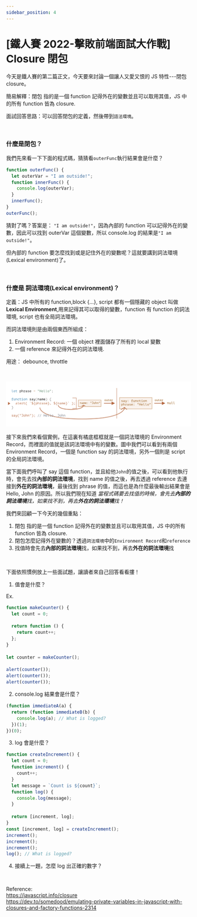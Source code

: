 ```yaml
---
sidebar_position: 4
---
```


# [鐵人賽 2022-擊敗前端面試大作戰] Closure 閉包

今天是鐵人賽的第二篇正文，今天要來討論一個讓人又愛又恨的 JS 特性---閉包 closure。

簡易解釋：閉包 指的是一個 function 記得外在的變數並且可以取用其值，JS 中的所有 function 皆為 closure.

面試回答思路：可以回答閉包的定義，然後帶到`語法環境`。

&nbsp;

### 什麼是閉包？

我們先來看一下下面的程式碼，猜猜看`outerFunc`執行結果會是什麼？

```js
function outerFunc() {
  let outerVar = "I am outside!";
  function innerFunc() {
    console.log(outerVar);
  }
  innerFunc();
}
outerFunc();
```

猜對了嗎？答案是： `"I am outside!"`，因為內部的 function 可以記得外在的變數，因此可以找到 outerVar 這個變數，所以 console.log 的結果是`"I am outside!"`。

但內部的 function 要怎麼找到或是記住外在的變數呢？這就要講到詞法環境(Lexical environment)了。

&nbsp;

### 什麼是 詞法環境(Lexical environment)？

定義：JS 中所有的 function,block {...}, script 都有一個隱藏的 object 叫做 **Lexical Environment**,用來記得其可以取得的變數，function 有 function 的詞法環境, script 也有全局詞法環境。

而詞法環境則是由兩個東西所組成：

1. Environment Record: 一個 object 裡面儲存了所有的 local 變數
2. 一個 reference 來記得外在的詞法環境.

用途： debounce, throttle

&nbsp;

![closure2](./Img/closure2.png)

接下來我們來看個實例，在這裏有橘底框框就是一個詞法環境的 Environment Record，而裡面的值就是該詞法環境中有的變數。圖中我們可以看到有兩個 Environment Record，一個是 function say 的詞法環境，另外一個則是 script 的全局詞法環境。

當下面我們呼叫了 say 這個 function，並且給他`John`的值之後，可以看到他執行時，會先去找**內部的詞法環境**，找到 name 的值之後，再去透過 reference 去連接到**外在的詞法環境**，最後找到 phrase 的值，而這也是為什麼最後輸出結果會是 Hello, John 的原因。所以我們現在知道
_當程式碼要去找值的時候，會先去**內部的詞法環境**找，如果找不到，再去**外在的詞法環境**找！_

我們來回顧一下今天的幾個重點：

1. 閉包 指的是一個 function 記得外在的變數並且可以取用其值，JS 中的所有 function 皆為 closure.
2. 閉包怎麼記得外在變數的？透過`詞法環境`中的`Environment Record`和`reference`
3. 找值時會先去**內部的詞法環境**找，如果找不到，再去**外在的詞法環境**找

&nbsp;

下面依照慣例放上一些面試題，讓讀者來自己回答看看摟！

1. 值會是什麼？

Ex.

```js
function makeCounter() {
  let count = 0;

  return function () {
    return count++;
  };
}

let counter = makeCounter();

alert(counter());
alert(counter());
alert(counter());
```

2. console.log 結果會是什麼？

```js
(function immediateA(a) {
  return (function immediateB(b) {
    console.log(a); // What is logged?
  })(1);
})(0);
```

3. log 會是什麼？

```js
function createIncrement() {
  let count = 0;
  function increment() {
    count++;
  }
  let message = `Count is ${count}`;
  function log() {
    console.log(message);
  }

  return [increment, log];
}
const [increment, log] = createIncrement();
increment();
increment();
increment();
log(); // What is logged?
```

4. 接續上一題，怎麼 log 出正確的數字？

&nbsp;

Reference:  
https://javascript.info/closure  
https://dev.to/somedood/emulating-private-variables-in-javascript-with-closures-and-factory-functions-2314
